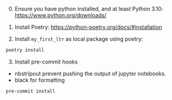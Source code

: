 0. Ensure you have python installed, and at least Python 3.10: https://www.python.org/downloads/

1. Install Poetry: https://python-poetry.org/docs/#installation

2. Install `my_first_ltr` as local package using poetry:
```sh
poetry install
```
3.  Install pre-commit hooks
- nbstripout prevent pushing the output of jupyter notebooks.
- black for formatting

```
pre-commit install
```
